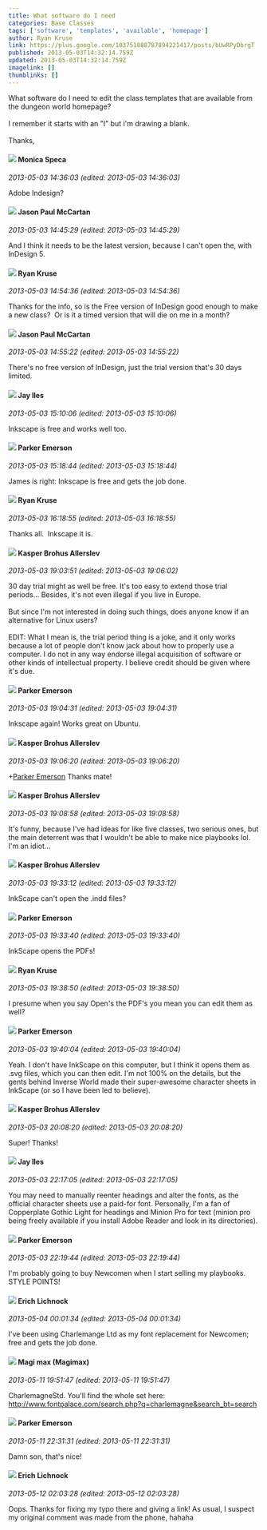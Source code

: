 ```yaml
---
title: What software do I need
categories: Base Classes
tags: ['software', 'templates', 'available', 'homepage']
author: Ryan Kruse
link: https://plus.google.com/103751888787894221417/posts/bUwRPyDbrgT
published: 2013-05-03T14:32:14.759Z
updated: 2013-05-03T14:32:14.759Z
imagelink: []
thumblinks: []
---
```


What software do I need to edit the class templates that are available from the dungeon world homepage?<br /><br />I remember it starts with an &quot;I&quot; but i&#39;m drawing a blank.<br /><br />Thanks,
<div id='comment z13mjxlgms3ugb4yi04civjryoyvzvuooho'>
  <h4><img src='{{site.baseurl}}//images/avatars/116113976343929030623_photo.jpg'> Monica Speca</h4>
      <p><cite>2013-05-03 14:36:03 (edited: 2013-05-03 14:36:03)</cite></p>
        <p>Adobe Indesign?</p>
</div>
        

<div id='comment z13mjxlgms3ugb4yi04civjryoyvzvuooho'>
  <h4><img src='{{site.baseurl}}//images/avatars/116591329459864837864_photo.jpg'> Jason Paul McCartan</h4>
      <p><cite>2013-05-03 14:45:29 (edited: 2013-05-03 14:45:29)</cite></p>
        <p>And I think it needs to be the latest version, because I can&#39;t open the, with InDesign 5.</p>
</div>
        

<div id='comment z13mjxlgms3ugb4yi04civjryoyvzvuooho'>
  <h4><img src='{{site.baseurl}}//images/avatars/103751888787894221417_photo.jpg'> Ryan Kruse</h4>
      <p><cite>2013-05-03 14:54:36 (edited: 2013-05-03 14:54:36)</cite></p>
        <p>Thanks for the info, so is the Free version of InDesign good enough to make a new class?  Or is it a timed version that will die on me in a month?</p>
</div>
        

<div id='comment z13mjxlgms3ugb4yi04civjryoyvzvuooho'>
  <h4><img src='{{site.baseurl}}//images/avatars/116591329459864837864_photo.jpg'> Jason Paul McCartan</h4>
      <p><cite>2013-05-03 14:55:22 (edited: 2013-05-03 14:55:22)</cite></p>
        <p>There&#39;s no free version of InDesign, just the trial version that&#39;s 30 days limited.</p>
</div>
        

<div id='comment z13mjxlgms3ugb4yi04civjryoyvzvuooho'>
  <h4><img src='{{site.baseurl}}//images/avatars/117670640265742460416_photo.jpg'> Jay Iles</h4>
      <p><cite>2013-05-03 15:10:06 (edited: 2013-05-03 15:10:06)</cite></p>
        <p>Inkscape is free and works well too.</p>
</div>
        

<div id='comment z13mjxlgms3ugb4yi04civjryoyvzvuooho'>
  <h4><img src='{{site.baseurl}}//images/avatars/117869609164816132752_photo.jpg'> Parker Emerson</h4>
      <p><cite>2013-05-03 15:18:44 (edited: 2013-05-03 15:18:44)</cite></p>
        <p>James is right: Inkscape is free and gets the job done.</p>
</div>
        

<div id='comment z13mjxlgms3ugb4yi04civjryoyvzvuooho'>
  <h4><img src='{{site.baseurl}}//images/avatars/103751888787894221417_photo.jpg'> Ryan Kruse</h4>
      <p><cite>2013-05-03 16:18:55 (edited: 2013-05-03 16:18:55)</cite></p>
        <p>Thanks all.  Inkscape it is.</p>
</div>
        

<div id='comment z13mjxlgms3ugb4yi04civjryoyvzvuooho'>
  <h4><img src='{{site.baseurl}}//images/avatars/110937611143261107555_photo.jpg'> Kasper Brohus Allerslev</h4>
      <p><cite>2013-05-03 19:03:51 (edited: 2013-05-03 19:06:02)</cite></p>
        <p>30 day trial might as well be free. It&#39;s too easy to extend those trial periods... Besides, it&#39;s not even illegal if you live in Europe.<br /><br />But since I&#39;m not interested in doing such things, does anyone know if an alternative for Linux users?<br /><br />EDIT: What I mean is, the trial period thing is a joke, and it only works because a lot of people don&#39;t know jack about how to properly use a computer. I do not in any way endorse illegal acquisition of software or other kinds of intellectual property. I believe credit should be given where it&#39;s due.</p>
</div>
        

<div id='comment z13mjxlgms3ugb4yi04civjryoyvzvuooho'>
  <h4><img src='{{site.baseurl}}//images/avatars/117869609164816132752_photo.jpg'> Parker Emerson</h4>
      <p><cite>2013-05-03 19:04:31 (edited: 2013-05-03 19:04:31)</cite></p>
        <p>Inkscape again! Works great on Ubuntu.</p>
</div>
        

<div id='comment z13mjxlgms3ugb4yi04civjryoyvzvuooho'>
  <h4><img src='{{site.baseurl}}//images/avatars/110937611143261107555_photo.jpg'> Kasper Brohus Allerslev</h4>
      <p><cite>2013-05-03 19:06:20 (edited: 2013-05-03 19:06:20)</cite></p>
        <p><span class="proflinkWrapper"><span class="proflinkPrefix">+</span><a class="proflink" href="https://plus.google.com/117869609164816132752" oid="117869609164816132752">Parker Emerson</a></span> Thanks mate!</p>
</div>
        

<div id='comment z13mjxlgms3ugb4yi04civjryoyvzvuooho'>
  <h4><img src='{{site.baseurl}}//images/avatars/110937611143261107555_photo.jpg'> Kasper Brohus Allerslev</h4>
      <p><cite>2013-05-03 19:08:58 (edited: 2013-05-03 19:08:58)</cite></p>
        <p>It&#39;s funny, because I&#39;ve had ideas for like five classes, two serious ones, but the main deterrent was that I wouldn&#39;t be able to make nice playbooks lol. I&#39;m an idiot...</p>
</div>
        

<div id='comment z13mjxlgms3ugb4yi04civjryoyvzvuooho'>
  <h4><img src='{{site.baseurl}}//images/avatars/110937611143261107555_photo.jpg'> Kasper Brohus Allerslev</h4>
      <p><cite>2013-05-03 19:33:12 (edited: 2013-05-03 19:33:12)</cite></p>
        <p>InkScape can&#39;t open the .indd files?</p>
</div>
        

<div id='comment z13mjxlgms3ugb4yi04civjryoyvzvuooho'>
  <h4><img src='{{site.baseurl}}//images/avatars/117869609164816132752_photo.jpg'> Parker Emerson</h4>
      <p><cite>2013-05-03 19:33:40 (edited: 2013-05-03 19:33:40)</cite></p>
        <p>InkScape opens the PDFs!</p>
</div>
        

<div id='comment z13mjxlgms3ugb4yi04civjryoyvzvuooho'>
  <h4><img src='{{site.baseurl}}//images/avatars/103751888787894221417_photo.jpg'> Ryan Kruse</h4>
      <p><cite>2013-05-03 19:38:50 (edited: 2013-05-03 19:38:50)</cite></p>
        <p>I presume when you say Open&#39;s the PDF&#39;s you mean you can edit them as well?</p>
</div>
        

<div id='comment z13mjxlgms3ugb4yi04civjryoyvzvuooho'>
  <h4><img src='{{site.baseurl}}//images/avatars/117869609164816132752_photo.jpg'> Parker Emerson</h4>
      <p><cite>2013-05-03 19:40:04 (edited: 2013-05-03 19:40:04)</cite></p>
        <p>Yeah. I don&#39;t have InkScape on this computer, but I think it opens them as .svg files, which you can then edit. I&#39;m not 100% on the details, but the gents behind Inverse World made their super-awesome character sheets in InkScape (or so I have been led to believe).</p>
</div>
        

<div id='comment z13mjxlgms3ugb4yi04civjryoyvzvuooho'>
  <h4><img src='{{site.baseurl}}//images/avatars/110937611143261107555_photo.jpg'> Kasper Brohus Allerslev</h4>
      <p><cite>2013-05-03 20:08:20 (edited: 2013-05-03 20:08:20)</cite></p>
        <p>Super! Thanks!</p>
</div>
        

<div id='comment z13mjxlgms3ugb4yi04civjryoyvzvuooho'>
  <h4><img src='{{site.baseurl}}//images/avatars/117670640265742460416_photo.jpg'> Jay Iles</h4>
      <p><cite>2013-05-03 22:17:05 (edited: 2013-05-03 22:17:05)</cite></p>
        <p>You may need to manually reenter headings and alter the fonts, as the official character sheets use a paid-for font. Personally, I&#39;m a fan of Copperplate Gothic Light for headings and Minion Pro for text (minion pro being freely available if you install Adobe Reader and look in its directories).</p>
</div>
        

<div id='comment z13mjxlgms3ugb4yi04civjryoyvzvuooho'>
  <h4><img src='{{site.baseurl}}//images/avatars/117869609164816132752_photo.jpg'> Parker Emerson</h4>
      <p><cite>2013-05-03 22:19:44 (edited: 2013-05-03 22:19:44)</cite></p>
        <p>I&#39;m probably going to buy Newcomen when I start selling my playbooks. STYLE POINTS!</p>
</div>
        

<div id='comment z13mjxlgms3ugb4yi04civjryoyvzvuooho'>
  <h4><img src='{{site.baseurl}}//images/avatars/108085187393593999705_photo.jpg'> Erich Lichnock</h4>
      <p><cite>2013-05-04 00:01:34 (edited: 2013-05-04 00:01:34)</cite></p>
        <p>I&#39;ve been using Charlemange Ltd as my font replacement for Newcomen; free and gets the job done.</p>
</div>
        

<div id='comment z13mjxlgms3ugb4yi04civjryoyvzvuooho'>
  <h4><img src='{{site.baseurl}}//images/avatars/101186759054914157594_photo.jpg'> Magi max (Magimax)</h4>
      <p><cite>2013-05-11 19:51:47 (edited: 2013-05-11 19:51:47)</cite></p>
        <p>CharlemagneStd. You&#39;ll find the whole set here:<br /><a href="http://www.fontpalace.com/search.php?q=charlemagne&amp;search_bt=search" class="ot-anchor">http://www.fontpalace.com/search.php?q=charlemagne&amp;search_bt=search</a></p>
</div>
        

<div id='comment z13mjxlgms3ugb4yi04civjryoyvzvuooho'>
  <h4><img src='{{site.baseurl}}//images/avatars/117869609164816132752_photo.jpg'> Parker Emerson</h4>
      <p><cite>2013-05-11 22:31:31 (edited: 2013-05-11 22:31:31)</cite></p>
        <p>Damn son, that&#39;s nice!</p>
</div>
        

<div id='comment z13mjxlgms3ugb4yi04civjryoyvzvuooho'>
  <h4><img src='{{site.baseurl}}//images/avatars/108085187393593999705_photo.jpg'> Erich Lichnock</h4>
      <p><cite>2013-05-12 02:03:28 (edited: 2013-05-12 02:03:28)</cite></p>
        <p>Oops. Thanks for fixing my typo there and giving a link! As usual, I suspect my original comment was made from the phone, hahaha</p>
</div>
        